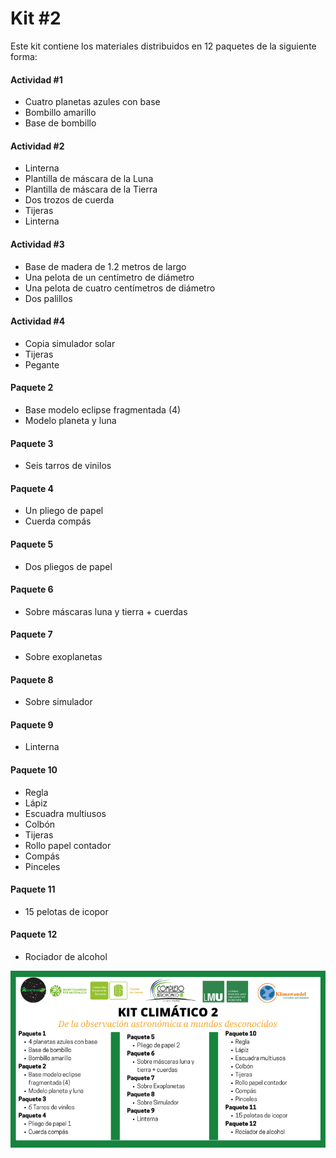# Kit #2

Este kit contiene los materiales distribuidos en 12 paquetes de la siguiente forma:

#### **Actividad #1**

* Cuatro planetas azules con base
* Bombillo amarillo&#x20;
* Base de bombillo

#### **Actividad #2**

* Linterna
* Plantilla de máscara de la Luna
* Plantilla de máscara de la Tierra
* Dos trozos de cuerda
* Tijeras
* Linterna

#### Actividad #3

* Base de madera de 1.2 metros de largo
* Una pelota de un centímetro de diámetro
* Una pelota de cuatro centímetros de diámetro
* Dos palillos

#### Actividad #4

* Copia simulador solar
* Tijeras
* Pegante

#### Paquete 2

* Base modelo eclipse fragmentada (4)
* Modelo planeta y luna

#### Paquete 3

* Seis tarros de vinilos

#### Paquete 4

* Un pliego de papel
* Cuerda compás

#### Paquete 5

* Dos pliegos de papel

#### Paquete 6

* Sobre máscaras luna y tierra + cuerdas

#### Paquete 7

* Sobre exoplanetas

#### Paquete 8

* Sobre simulador

#### Paquete 9

* Linterna

#### Paquete 10

* Regla
* Lápiz
* Escuadra multiusos
* Colbón
* Tijeras
* Rollo papel contador
* Compás
* Pinceles&#x20;

#### Paquete 11

* 15 pelotas de icopor

#### Paquete 12

* Rociador de alcohol

![](../.gitbook/assets/Kit2.png)
